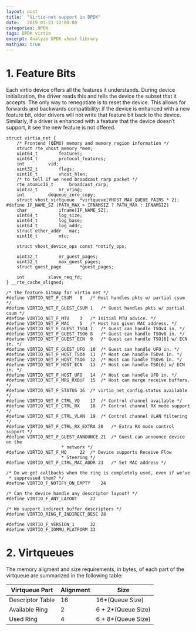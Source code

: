 ```yaml
---
layout: post
title:  "Virtio-net support in DPDK"
date:   2019-03-21 12:00:00
categories: DPDK
tags: DPDK virtio
excerpt: Analyze DPDK vhost library
mathjax: true
---
```

# 1. Feature Bits
Each virtio device offers all the features it understands. During device initialization, the driver reads this and tells the device the subset that it accepts. The only way to renegotiate is to reset the device.
This allows for forwards and backwards compatibility: if the device is enhanced with a new feature bit, older drivers will not write that feature bit back to the device. Similarly, if a driver is enhanced with a feature that the device doesn’t support, it see the new feature is not offered.
```
struct virtio_net {
	/* Frontend (QEMU) memory and memory region information */
	struct rte_vhost_memory	*mem;
	uint64_t		features;
	uint64_t		protocol_features;
	int			vid;
	uint32_t		flags;
	uint16_t		vhost_hlen;
	/* to tell if we need broadcast rarp packet */
	rte_atomic16_t		broadcast_rarp;
	uint32_t		nr_vring;
	int			dequeue_zero_copy;
	struct vhost_virtqueue	*virtqueue[VHOST_MAX_QUEUE_PAIRS * 2];
#define IF_NAME_SZ (PATH_MAX > IFNAMSIZ ? PATH_MAX : IFNAMSIZ)
	char			ifname[IF_NAME_SZ];
	uint64_t		log_size;
	uint64_t		log_base;
	uint64_t		log_addr;
	struct ether_addr	mac;
	uint16_t		mtu;

	struct vhost_device_ops const *notify_ops;

	uint32_t		nr_guest_pages;
	uint32_t		max_guest_pages;
	struct guest_page       *guest_pages;

	int			slave_req_fd;
} __rte_cache_aligned;

/* The feature bitmap for virtio net */
#define VIRTIO_NET_F_CSUM	0	/* Host handles pkts w/ partial csum */
#define VIRTIO_NET_F_GUEST_CSUM	1	/* Guest handles pkts w/ partial csum */
#define VIRTIO_NET_F_MTU	3	/* Initial MTU advice. */
#define VIRTIO_NET_F_MAC	5	/* Host has given MAC address. */
#define VIRTIO_NET_F_GUEST_TSO4	7	/* Guest can handle TSOv4 in. */
#define VIRTIO_NET_F_GUEST_TSO6	8	/* Guest can handle TSOv6 in. */
#define VIRTIO_NET_F_GUEST_ECN	9	/* Guest can handle TSO[6] w/ ECN in. */
#define VIRTIO_NET_F_GUEST_UFO	10	/* Guest can handle UFO in. */
#define VIRTIO_NET_F_HOST_TSO4	11	/* Host can handle TSOv4 in. */
#define VIRTIO_NET_F_HOST_TSO6	12	/* Host can handle TSOv6 in. */
#define VIRTIO_NET_F_HOST_ECN	13	/* Host can handle TSO[6] w/ ECN in. */
#define VIRTIO_NET_F_HOST_UFO	14	/* Host can handle UFO in. */
#define VIRTIO_NET_F_MRG_RXBUF	15	/* Host can merge receive buffers. */
#define VIRTIO_NET_F_STATUS	16	/* virtio_net_config.status available */
#define VIRTIO_NET_F_CTRL_VQ	17	/* Control channel available */
#define VIRTIO_NET_F_CTRL_RX	18	/* Control channel RX mode support */
#define VIRTIO_NET_F_CTRL_VLAN	19	/* Control channel VLAN filtering */
#define VIRTIO_NET_F_CTRL_RX_EXTRA 20	/* Extra RX mode control support */
#define VIRTIO_NET_F_GUEST_ANNOUNCE 21	/* Guest can announce device on the
					 * network */
#define VIRTIO_NET_F_MQ		22	/* Device supports Receive Flow
					 * Steering */
#define VIRTIO_NET_F_CTRL_MAC_ADDR 23	/* Set MAC address */

/* Do we get callbacks when the ring is completely used, even if we've
 * suppressed them? */
#define VIRTIO_F_NOTIFY_ON_EMPTY	24

/* Can the device handle any descriptor layout? */
#define VIRTIO_F_ANY_LAYOUT		27

/* We support indirect buffer descriptors */
#define VIRTIO_RING_F_INDIRECT_DESC	28

#define VIRTIO_F_VERSION_1		32
#define VIRTIO_F_IOMMU_PLATFORM	33
```

# 2. Virtqueues
The memory aligment and size requirements, in bytes, of each part of the virtqueue are summarized in the
following table:

|Virtqueue Part|Alignment|Size|
| ------ | ------ | ------ |
| Descriptor Table | 16 | 16*(Queue Size) |
| Available Ring | 2 | 6 + 2*(Queue Size) |
| Used Ring | 4 | 6 + 8*(Queue Size) |
